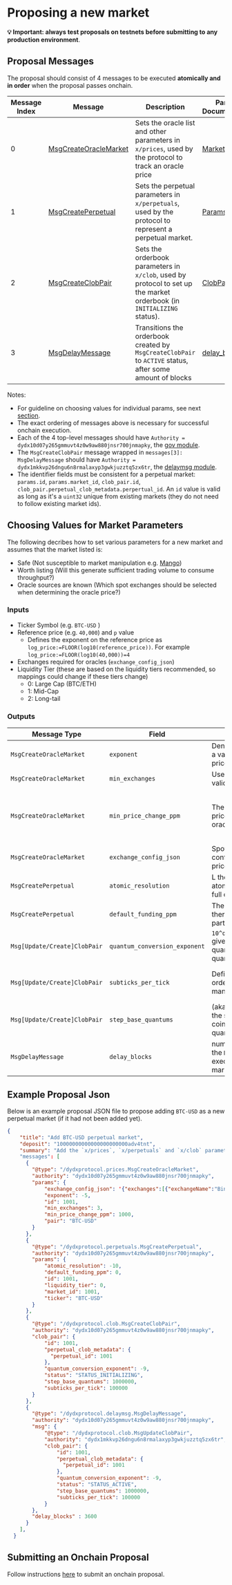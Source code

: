 # Proposing a new market

**💡 Important: always test proposals on testnets before submitting to any production environment**.

## Proposal Messages

The proposal should consist of 4 messages to be executed **atomically and in order** when the proposal passes onchain.

| Message Index | Message | Description | Params Documentation |
|---------------|---------|-------------|----------------------|
| 0 | [MsgCreateOracleMarket](https://github.com/dydxprotocol/v4-chain/blob/0a01da5ba17b6ca26cef6c0e183c6676a1a4e5dc/proto/dydxprotocol/prices/tx.proto#L28) | Sets the oracle list and other parameters in `x/prices`, used by the protocol to track an oracle price | [MarketParams](https://github.com/dydxprotocol/v4-chain/blob/0a01da5ba17b6ca26cef6c0e183c6676a1a4e5dc/proto/dydxprotocol/prices/market_param.proto#L10) |
| 1 | [MsgCreatePerpetual](https://github.com/dydxprotocol/v4-chain/blob/316473cf115ee901a1371151512a8e97987f66da/proto/dydxprotocol/perpetuals/tx.proto#L31) | Sets the perpetual parameters in `x/perpetuals`, used by the protocol to represent a perpetual market. | [Params](https://github.com/dydxprotocol/v4-chain/blob/316473cf115ee901a1371151512a8e97987f66da/proto/dydxprotocol/perpetuals/params.proto#L7) |
| 2 | [MsgCreateClobPair](https://github.com/dydxprotocol/v4-chain/blob/35b87db422b0ef4138101ba73b0f00d16780ba89/proto/dydxprotocol/clob/tx.proto#L50) | Sets the orderbook parameters in `x/clob`, used by protocol to set up the market orderbook (in `INITIALIZING` status). | [ClobPair](https://github.com/dydxprotocol/v4-chain/blob/35b87db422b0ef4138101ba73b0f00d16780ba89/proto/dydxprotocol/clob/clob_pair.proto#L25) |
| 3 | [MsgDelayMessage](https://github.com/dydxprotocol/v4-chain/blob/35b87db422b0ef4138101ba73b0f00d16780ba89/proto/dydxprotocol/delaymsg/tx.proto#L18) | Transitions the orderbook created by `MsgCreateClobPair` to `ACTIVE` status, after some amount of blocks| [delay_blocks](https://github.com/dydxprotocol/v4-chain/blob/35b87db422b0ef4138101ba73b0f00d16780ba89/proto/dydxprotocol/delaymsg/tx.proto#L27) |

Notes:

- For guideline on choosing values for individual params, see next [section](./proposing_a_new_market.md#choosing-market-parameters).
- The exact ordering of messages above is necessary for successful onchain execution.
- Each of the 4 top-level messages should have `Authority = dydx10d07y265gmmuvt4z0w9aw880jnsr700jnmapky`, the [gov module](https://github.com/dydxprotocol/v4-chain/blob/5e72896719e2f8d2fe6e10fddbde18b363a6bbe3/protocol/app/module_accounts_test.go#L28).
- The `MsgCreateClobPair` message wrapped in `messages[3]: MsgDelayMessage` should have `Authority = dydx1mkkvp26dngu6n8rmalaxyp3gwkjuzztq5zx6tr`, the [delaymsg module](https://github.com/dydxprotocol/v4-chain/blob/5e72896719e2f8d2fe6e10fddbde18b363a6bbe3/protocol/app/module_accounts_test.go#L36).
- The identifier fields must be consistent for a perpetual market: `params.id`, `params.market_id`, `clob_pair.id`, `clob_pair.perpetual_clob_metadata.perpertual_id`.  An `id` value is valid as long as it's a `uint32` unique from existing markets (they do not need to follow existing market ids).

## Choosing Values for Market Parameters

The following decribes how to set various parameters for a new market and assumes that the market listed is:

- Safe (Not susceptible to market manipulation e.g. [Mango](https://www.coindesk.com/tech/2022/10/20/defi-exchange-mangos-114m-exploit-was-market-manipulation-not-a-hack-ex-fbi-special-agent-says/))
- Worth listing (Will this generate sufficient trading volume to consume throughput?)
- Oracle sources are known (Which spot exchanges should be selected when determining the oracle price?)

### Inputs

- Ticker Symbol (e.g. `BTC-USD` )
- Reference price (e.g. `40,000`) and `p` value
  - Defines the exponent on the reference price as `log_price:=FLOOR(log10(reference_price))`. For example `log_price:=FLOOR(log10(40,000))=4`
- Exchanges required for oracles (`exchange_config_json`)
- Liquidity Tier (these are based on the liquidity tiers recommended, so mappings could change if these tiers change)
  - 0: Large Cap (BTC/ETH)
  - 1: Mid-Cap
  - 2: Long-tail

### Outputs

| Message Type | Field | Description | Value |
|--------------|-------|-------------|-------|
| `MsgCreateOracleMarket` | `exponent` | Denotes the number of decimals a value should be shifted in the price daemon | `p-9` |
| `MsgCreateOracleMarket` | `min_exchanges` | Used for an index price to be valid. | `3` |
| `MsgCreateOracleMarket` | `min_price_change_ppm` | The minimum amount the index price has to change for an oracle price update to be valid. | Liquidity Tier 0: `1000` <br> Liquidity Tier 1: `2500` <br> Liquidity Tier 2: `4000` |
| `MsgCreateOracleMarket` | `exchange_config_json` | Spot exchange query configuration for the oracle price | TODO: documentation coming soon. |
| `MsgCreatePerpetual` | `atomic_resolution` | L the exponent for converting an atomic amount (`size = 1`) to a full coin. |  `-6 - p` |
| `MsgCreatePerpetual`  | `default_funding_ppm` | The default funding payment if there is no price premium. In parts-per-million. | `0` |
| `Msg[Update/Create]ClobPair` | `quantum_conversion_exponent` | `10^quantum_conversion_exponent` gives the number of quote quantum traded per base quantum. | `-9` |
| `Msg[Update/Create]ClobPair` | `subticks_per_tick` | Defines the tick size of the orderbook by defining how many subticks are in one tick. | Liquidity Tier 0: `100000` <br> Liquidity Tier 1 and 2 : `1000000` |
| `Msg[Update/Create]ClobPair` | `step_base_quantums` | (aka step size): min increment in the size of orders (number of coins) on the CLOB in base quantums. | `1000000` |
| `MsgDelayMessage` | `delay_blocks` | number of blocks before which the `MsgUpdateClobPair` is executed and transitions the market to `ACTIVE` | `3600` (equal to an hour at `1 sec` blocktime) |

## Example Proposal Json

Below is an example proposal JSON file to propose adding `BTC-USD` as a new perpetual market (if it had not been added yet).

```json
{
    "title": "Add BTC-USD perpetual market",
    "deposit": "10000000000000000000000adv4tnt",
    "summary": "Add the `x/prices`, `x/perpetuals` and `x/clob` parameters needed for a BTC-UTC perpetual market. Create the market in `INITIALIZING` status and transition it to `ACTIVE` status after 3600 blocks."
    "messages": [
      {
        "@type": "/dydxprotocol.prices.MsgCreateOracleMarket",
        "authority": "dydx10d07y265gmmuvt4z0w9aw880jnsr700jnmapky",
        "params": {
            "exchange_config_json": '{"exchanges":[{"exchangeName":"Binance","ticker":"BTCUSDT","adjustByMarket":"USDT-USD"},{"exchangeName":"Bybit","ticker":"BTCUSDT","adjustByMarket":"USDT-USD"},{"exchangeName":"CoinbasePro","ticker":"BTC-USD"},{"exchangeName":"Huobi","ticker":"btcusdt","adjustByMarket":"USDT-USD"},{"exchangeName":"Kraken","ticker":"XXBTZUSD"},{"exchangeName":"Kucoin","ticker":"BTC-USDT","adjustByMarket":"USDT-USD"},{"exchangeName":"Mexc","ticker":"BTC_USDT","adjustByMarket":"USDT-USD"},{"exchangeName":"Okx","ticker":"BTC-USDT","adjustByMarket":"USDT-USD"}]}',
            "exponent": -5,
            "id": 1001,
            "min_exchanges": 3,
            "min_price_change_ppm": 1000,
            "pair": "BTC-USD"
        }
      },
      {
        "@type": "/dydxprotocol.perpetuals.MsgCreatePerpetual",
        "authority": "dydx10d07y265gmmuvt4z0w9aw880jnsr700jnmapky",
        "params": {
            "atomic_resolution": -10,
            "default_funding_ppm": 0,
            "id": 1001,
            "liquidity_tier": 0,
            "market_id": 1001,
            "ticker": "BTC-USD"
        }
      },
      {
        "@type": "/dydxprotocol.clob.MsgCreateClobPair",
        "authority": "dydx10d07y265gmmuvt4z0w9aw880jnsr700jnmapky",
        "clob_pair": {
            "id": 1001,
            "perpetual_clob_metadata": {
              "perpetual_id": 1001
            },
            "quantum_conversion_exponent": -9,
            "status": "STATUS_INITIALIZING",
            "step_base_quantums": 1000000,
            "subticks_per_tick": 100000
        }
      },
      {
        "@type": "/dydxprotocol.delaymsg.MsgDelayMessage",
        "authority": "dydx10d07y265gmmuvt4z0w9aw880jnsr700jnmapky",
        "msg": {
            "@type": "/dydxprotocol.clob.MsgUpdateClobPair",
            "authority": "dydx1mkkvp26dngu6n8rmalaxyp3gwkjuzztq5zx6tr",
            "clob_pair": {
                "id": 1001,
                "perpetual_clob_metadata": {
                  "perpetual_id": 1001
                },
                "quantum_conversion_exponent": -9,
                "status": "STATUS_ACTIVE",
                "step_base_quantums": 1000000,
                "subticks_per_tick": 100000
            }
        },
        "delay_blocks" : 3600
      }
    ],
  }
  ```

## Submitting an Onchain Proposal

Follow instructions [here](./submitting_a_proposal.md) to submit an onchain proposal.
